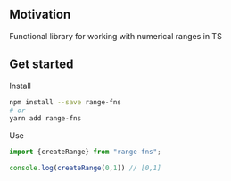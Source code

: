 
## Motivation

Functional library for working with numerical ranges in TS

## Get started

Install

```bash
npm install --save range-fns
# or
yarn add range-fns
```

Use

```typescript
import {createRange} from "range-fns";

console.log(createRange(0,1)) // [0,1]
```
